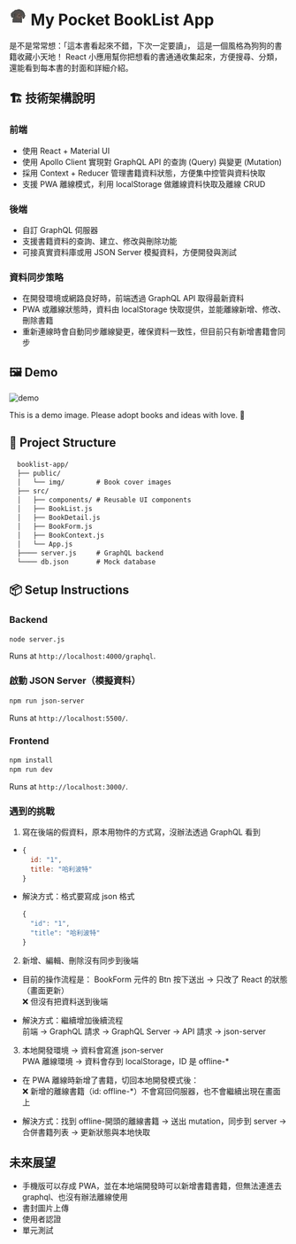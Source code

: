 # ![dog](/public/icon-1.jpg) My Pocket BookList App

是不是常常想：「這本書看起來不錯，下次一定要讀」，
這是一個風格為狗狗的書籍收藏小天地！
React 小應用幫你把想看的書通通收集起來，方便搜尋、分類，還能看到每本書的封面和詳細介紹。

## 🏗️ 技術架構說明

### 前端

- 使用 React + Material UI
- 使用 Apollo Client 實現對 GraphQL API 的查詢 (Query) 與變更 (Mutation)
- 採用 Context + Reducer 管理書籍資料狀態，方便集中控管與資料快取
- 支援 PWA 離線模式，利用 localStorage 做離線資料快取及離線 CRUD

### 後端

- 自訂 GraphQL 伺服器
- 支援書籍資料的查詢、建立、修改與刪除功能
- 可接真實資料庫或用 JSON Server 模擬資料，方便開發與測試

### 資料同步策略

- 在開發環境或網路良好時，前端透過 GraphQL API 取得最新資料
- PWA 或離線狀態時，資料由 localStorage 快取提供，並能離線新增、修改、刪除書籍
- 重新連線時會自動同步離線變更，確保資料一致性，但目前只有新增書籍會同步

## 🖼️ Demo

  ![demo](./public/img/demo.gif)

 This is a demo image. Please adopt books and ideas with love. 💛

## 📁 Project Structure

```text
  booklist-app/
  ├── public/
  │   └── img/        # Book cover images
  ├── src/
  │   ├── components/ # Reusable UI components
  │   ├── BookList.js
  │   ├── BookDetail.js
  │   ├── BookForm.js
  │   ├── BookContext.js
  │   └── App.js
  ├──── server.js     # GraphQL backend
  └──── db.json       # Mock database
```

## 📦 Setup Instructions

### Backend

   ```bash
   node server.js
   ```

  Runs at `http://localhost:4000/graphql`.
  
### 啟動 JSON Server（模擬資料）

  ```bash
  npm run json-server
  ```

  Runs at `http://localhost:5500/`.

### Frontend

  ```bash
  npm install
  npm run dev
  ```

Runs at `http://localhost:3000/`.

### 遇到的挑戰

1. 寫在後端的假資料，原本用物件的方式寫，沒辦法透過 GraphQL 看到

- ```javascript
  {
    id: "1",
    title: "哈利波特"
  }
  ```

- 解決方式：格式要寫成 json 格式

  ```javascript
  {
    "id": "1",
    "title": "哈利波特"
  }
  ```

2. 新增、編輯、刪除沒有同步到後端

- 目前的操作流程是：
BookForm 元件的 Btn 按下送出 → 只改了 React 的狀態（畫面更新）<br>
❌ 但沒有把資料送到後端

- 解決方式：繼續增加後續流程 <br>
前端 → GraphQL 請求 → GraphQL Server → API 請求 → json-server

3. 本地開發環境 → 資料會寫進 json-server <br> PWA 離線環境 → 資料會存到 localStorage，ID 是 offline-*

- 在 PWA 離線時新增了書籍，切回本地開發模式後：<br>
❌ 新增的離線書籍（id: offline-*）不會寫回伺服器，也不會繼續出現在畫面上

- 解決方式：找到 offline-開頭的離線書籍 → 送出 mutation，同步到 server → 合併書籍列表 → 更新狀態與本地快取

## 未來展望

- 手機版可以存成 PWA，並在本地端開發時可以新增書籍書籍，但無法連進去 graphql、也沒有辦法離線使用
- 書封圖片上傳
- 使用者認證
- 單元測試
